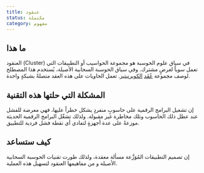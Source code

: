 ```yaml
---
title: عنقود
status: مكتملة
category: مفهوم
---
```


## ما هذا
العنقود (Cluster) في سياق علوم الحوسبة هو مجموعة الحواسيب أو التطبيقات التي تعمل سوياً لغرضٍ مشترك.
وفي سياق الحوسبة السحابية الأصيلة، يُستخدم هذا المصطلح لوصف مجموعة [عُقَد](/nodes/) [الكوبرنيتيز](/kubernetes/).
تعمل الحاويات على هذه العقد متصلةً بشبكةٍ واحدة.

## المشكلة التي حلتها هذه التقنية
إن تشغيل البرامج الرقمية على حاسوبٍ منفردٍ يشكل خطراً عليها،
فهي معرضة للفشل عند عطل ذلك الحاسوب وتلك مخاطرة غير مقبولة.
ولذلك تشغّل البرامج الرقمية الحديثة موزعةً على عدة أجهزةٍ لتفادي أي نقطة فشل فردية للتطبيق.

##  كيف ستساعد
إن تصميم التطبيقات المُوَزَّعة مسألة معقدة،
ولذلك طورت تقنيات الحوسبة السحابية الأصيلة و من مفاهيمها العنقود لتسهيل هذه العملية.
